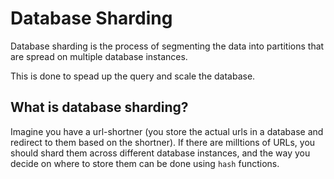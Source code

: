 # Database Sharding

Database sharding is the process of segmenting the data into partitions that are spread on multiple database instances.

This is done to spead up the query and scale the database.

## What is database sharding?

Imagine you have a url-shortner (you store the actual urls in a database and redirect to them based on the shortner). If there are milltions of URLs, you should shard them across different database instances, and the way you decide on where to store them can be done using `hash` functions.

